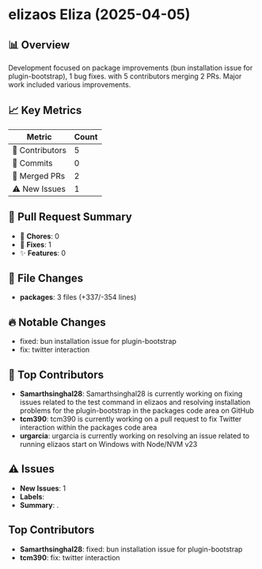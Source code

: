 # elizaos Eliza (2025-04-05)
    
## 📊 Overview
Development focused on package improvements (bun installation issue for plugin-bootstrap), 1 bug fixes. with 5 contributors merging 2 PRs. Major work included various improvements.

## 📈 Key Metrics
| Metric | Count |
|---------|--------|
| 👥 Contributors | 5 |
| 📝 Commits | 0 |
| 🔄 Merged PRs | 2 |
| ⚠️ New Issues | 1 |

## 🔄 Pull Request Summary
- 🧹 **Chores**: 0
- 🐛 **Fixes**: 1
- ✨ **Features**: 0

## 📁 File Changes
- **packages**: 3 files (+337/-354 lines)

## 🔥 Notable Changes
- fixed: bun installation issue for plugin-bootstrap
- fix: twitter interaction

## 👥 Top Contributors
- **Samarthsinghal28**: Samarthsinghal28 is currently working on fixing issues related to the test command in elizaos and resolving installation problems for the plugin-bootstrap in the packages code area on GitHub
- **tcm390**: tcm390 is currently working on a pull request to fix Twitter interaction within the packages code area
- **urgarcia**: urgarcia is currently working on resolving an issue related to running elizaos start on Windows with Node/NVM v23

## ⚠️ Issues
- **New Issues**: 1
- **Labels**: 
- **Summary**: .

## Top Contributors
- **Samarthsinghal28**: fixed: bun installation issue for plugin-bootstrap
- **tcm390**: fix: twitter interaction